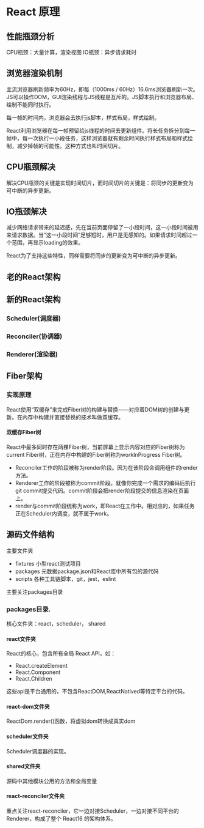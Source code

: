# React 原理
## 性能瓶颈分析
CPU瓶颈：大量计算，渲染视图
IO瓶颈：异步请求耗时
## 浏览器渲染机制
主流浏览器刷新频率为60Hz，即每（1000ms / 60Hz）16.6ms浏览器刷新一次。JS可以操作DOM，GUI渲染线程与JS线程是互斥的。JS脚本执行和浏览器布局、绘制不能同时执行。

每一帧的时间内，浏览器会去执行js脚本，样式布局，样式绘制。

React利用浏览器在每一帧预留给js线程的时间去更新组件。将长任务拆分到每一帧中，每一次执行一小段任务，这样浏览器就有剩余时间执行样式布局和样式绘制，减少掉帧的可能性。这种方式也叫时间切片。

## CPU瓶颈解决
解决CPU瓶颈的关键是实现时间切片，而时间切片的关键是：将同步的更新变为可中断的异步更新。

## IO瓶颈解决
减少网络请求带来的延迟感，先在当前页面停留了一小段时间，这一小段时间被用来请求数据。当“这一小段时间”足够短时，用户是无感知的。如果请求时间超过一个范围，再显示loading的效果。

React为了支持这些特性，同样需要将同步的更新变为可中断的异步更新。

## 老的React架构

## 新的React架构
### Scheduler(调度器)
### Reconciler(协调器)
### Renderer(渲染器)
## Fiber架构
### 实现原理
React使用“双缓存”来完成Fiber树的构建与替换——对应着DOM树的创建与更新。在内存中构建并直接替换的技术叫做双缓存。
#### 双缓存Fiber树
React中最多同时存在两棵Fiber树，当前屏幕上显示内容对应的Fiber树称为current Fiber树，正在内存中构建的Fiber树称为workInProgress Fiber树。

- Reconciler工作的阶段被称为render阶段。因为在该阶段会调用组件的render方法。
- Renderer工作的阶段被称为commit阶段。就像你完成一个需求的编码后执行git commit提交代码。commit阶段会把render阶段提交的信息渲染在页面上。
- render与commit阶段统称为work，即React在工作中。相对应的，如果任务正在Scheduler内调度，就不属于work。

## 源码文件结构
主要文件夹
- fixtures  小型react测试项目
- packages  元数据package.json和React库中所有包的源代码
- scripts   各种工具链脚本，git，jest，eslint

主要关注packages目录
### packages目录.
核心文件夹：react，scheduler， shared
#### react文件夹
React的核心，包含所有全局 React API，如：
- React.createElement
- React.Component
- React.Children

这些api是平台通用的，不包含ReactDOM,ReactNatived等特定平台的代码。
#### react-dom文件夹
ReactDom.render()函数，将虚拟dom转换成真实dom
#### scheduler文件夹
Scheduler调度器的实现。
#### shared文件夹
源码中其他模块公用的方法和全局变量

#### react-reconciler文件夹
重点关注react-reconciler，它一边对接Scheduler，一边对接不同平台的Renderer，构成了整个 React16 的架构体系。